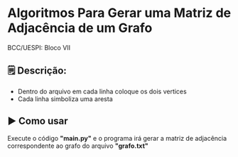 # Algoritmos Para Gerar uma Matriz de Adjacência de um Grafo
BCC/UESPI: Bloco VII

## 🗒️ Descrição:
- Dentro do arquivo em cada linha coloque os dois vertices
- Cada linha simboliza uma aresta

## ▶️ Como usar
Execute o código <strong>"main.py"</strong> e o programa irá gerar a matriz de adjacência correspondente ao grafo do arquivo <strong>"grafo.txt"</strong>
